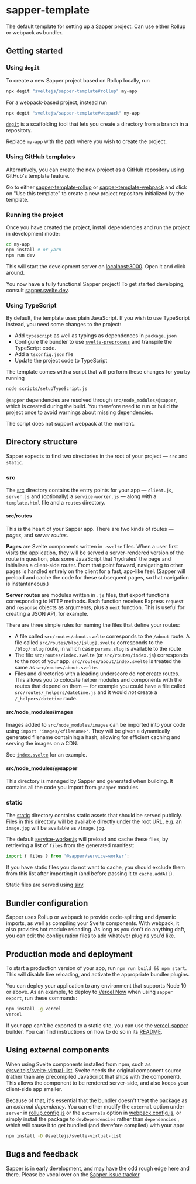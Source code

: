 # sapper-template

The default template for setting up a [Sapper](https://github.com/sveltejs/sapper) project. Can use either Rollup or
webpack as bundler.

## Getting started

### Using `degit`

To create a new Sapper project based on Rollup locally, run

```bash
npx degit "sveltejs/sapper-template#rollup" my-app
```

For a webpack-based project, instead run

```bash
npx degit "sveltejs/sapper-template#webpack" my-app
```

[`degit`](https://github.com/Rich-Harris/degit) is a scaffolding tool that lets you create a directory from a branch in
a repository.

Replace `my-app` with the path where you wish to create the project.

### Using GitHub templates

Alternatively, you can create the new project as a GitHub repository using GitHub's template feature.

Go to either [sapper-template-rollup](https://github.com/sveltejs/sapper-template-rollup)
or [sapper-template-webpack](https://github.com/sveltejs/sapper-template-webpack) and click on "Use this template" to
create a new project repository initialized by the template.

### Running the project

Once you have created the project, install dependencies and run the project in development mode:

```bash
cd my-app
npm install # or yarn
npm run dev
```

This will start the development server on [localhost:3000](http://localhost:3000). Open it and click around.

You now have a fully functional Sapper project! To get started developing,
consult [sapper.svelte.dev](https://sapper.svelte.dev).

### Using TypeScript

By default, the template uses plain JavaScript. If you wish to use TypeScript instead, you need some changes to the
project:

* Add `typescript` as well as typings as dependences in `package.json`
* Configure the bundler to use [`svelte-preprocess`](https://github.com/sveltejs/svelte-preprocess) and transpile the
  TypeScript code.
* Add a `tsconfig.json` file
* Update the project code to TypeScript

The template comes with a script that will perform these changes for you by running

```bash
node scripts/setupTypeScript.js
```

`@sapper` dependencies are resolved through `src/node_modules/@sapper`, which is created during the build. You therefore
need to run or build the project once to avoid warnings about missing dependencies.

The script does not support webpack at the moment.

## Directory structure

Sapper expects to find two directories in the root of your project —  `src` and `static`.

### src

The [src](src) directory contains the entry points for your app — `client.js`, `server.js` and (optionally)
a `service-worker.js` — along with a `template.html` file and a `routes` directory.

#### src/routes

This is the heart of your Sapper app. There are two kinds of routes — *pages*, and *server routes*.

**Pages** are Svelte components written in `.svelte` files. When a user first visits the application, they will be
served a server-rendered version of the route in question, plus some JavaScript that 'hydrates' the page and initialises
a client-side router. From that point forward, navigating to other pages is handled entirely on the client for a fast,
app-like feel. (Sapper will preload and cache the code for these subsequent pages, so that navigation is instantaneous.)

**Server routes** are modules written in `.js` files, that export functions corresponding to HTTP methods. Each function
receives Express `request` and `response` objects as arguments, plus a `next` function. This is useful for creating a
JSON API, for example.

There are three simple rules for naming the files that define your routes:

* A file called `src/routes/about.svelte` corresponds to the `/about` route. A file
  called `src/routes/blog/[slug].svelte` corresponds to the `/blog/:slug` route, in which case `params.slug` is
  available to the route
* The file `src/routes/index.svelte` (or `src/routes/index.js`) corresponds to the root of your
  app. `src/routes/about/index.svelte` is treated the same as `src/routes/about.svelte`.
* Files and directories with a leading underscore do *not* create routes. This allows you to colocate helper modules and
  components with the routes that depend on them — for example you could have a file
  called `src/routes/_helpers/datetime.js` and it would *not* create a `/_helpers/datetime` route.

#### src/node_modules/images

Images added to `src/node_modules/images` can be imported into your code using `import 'images/<filename>'`. They will
be given a dynamically generated filename containing a hash, allowing for efficient caching and serving the images on a
CDN.

See [`index.svelte`](src/routes/index.svelte) for an example.

#### src/node_modules/@sapper

This directory is managed by Sapper and generated when building. It contains all the code you import from `@sapper`
modules.

### static

The [static](static) directory contains static assets that should be served publicly. Files in this directory will be
available directly under the root URL, e.g. an `image.jpg` will be available as `/image.jpg`.

The default [service-worker.js](src/service-worker.js) will preload and cache these files, by retrieving a list
of `files` from the generated manifest:

```js
import { files } from '@sapper/service-worker';
```

If you have static files you do not want to cache, you should exclude them from this list after importing it (and before
passing it to `cache.addAll`).

Static files are served using [sirv](https://github.com/lukeed/sirv).

## Bundler configuration

Sapper uses Rollup or webpack to provide code-splitting and dynamic imports, as well as compiling your Svelte
components. With webpack, it also provides hot module reloading. As long as you don't do anything daft, you can edit the
configuration files to add whatever plugins you'd like.

## Production mode and deployment

To start a production version of your app, run `npm run build && npm start`. This will disable live reloading, and
activate the appropriate bundler plugins.

You can deploy your application to any environment that supports Node 10 or above. As an example, to deploy
to [Vercel Now](https://vercel.com) when using `sapper export`, run these commands:

```bash
npm install -g vercel
vercel
```

If your app can't be exported to a static site, you can use the [vercel-sapper](https://github.com/thgh/vercel-sapper)
builder. You can find instructions on how to do so in its [README](https://github.com/thgh/vercel-sapper#basic-usage).

## Using external components

When using Svelte components installed from npm, such
as [@sveltejs/svelte-virtual-list](https://github.com/sveltejs/svelte-virtual-list), Svelte needs the original component
source (rather than any precompiled JavaScript that ships with the component). This allows the component to be rendered
server-side, and also keeps your client-side app smaller.

Because of that, it's essential that the bundler doesn't treat the package as an *external dependency*. You can either
modify the `external` option under `server` in [rollup.config.js](rollup.config.js) or the `externals` option
in [webpack.config.js](webpack.config.js), or simply install the package to `devDependencies` rather than `dependencies`
, which will cause it to get bundled (and therefore compiled) with your app:

```bash
npm install -D @sveltejs/svelte-virtual-list
```

## Bugs and feedback

Sapper is in early development, and may have the odd rough edge here and there. Please be vocal over on
the [Sapper issue tracker](https://github.com/sveltejs/sapper/issues).
